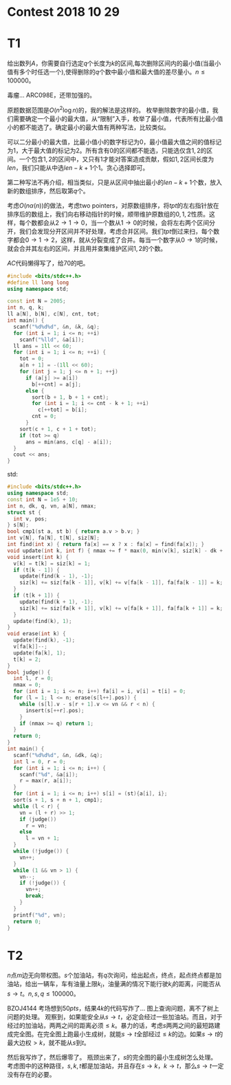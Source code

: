 # $\text{Contest 2018 10 29}$

# $\text{T1}$

给出数列$A$，你需要自行选定$q$个长度为$k$的区间,每次删除区间内的最小值(当最小值有多个时任选一个),使得删除的$q$个数中最小值和最大值的差尽量小。$n \le 100000$。

毒瘤...
$\text{ARC098E}$，还带加强的。

原题数据范围是$O(n^2\log{n})$的，我的解法是这样的。
枚举删除数字的最小值，我们需要确定一个最小的最大值，从“限制”入手，枚举了最小值，代表所有比最小值小的都不能选了。确定最小的最大值有两种写法，比较类似。

可以二分最小的最大值，比最小值小的数字标记为$0$，最小值最大值之间的值标记为$1$，大于最大值的标记为$2$。所有含有$0$的区间都不能选，只能选仅含$1, 2$的区间。一个包含$1, 2$的区间中，又只有$1$才能对答案造成贡献，假如$1, 2$区间长度为$len$，我们只能从中选$len - k + 1$个$1$。贪心选择即可。

第二种写法不再介绍，相当类似，只是从区间中抽出最小的$len - k + 1$个数，放入新的数组排序，然后取第$q$个。

考虑$O(n\alpha(n))$的做法，考虑$\text{two pointers}$，对原数组排序，将$tpt$的左右指针放在排序后的数组上，我们向右移动指针的时候，顺带维护原数组的$0, 1, 2$性质。这样，每个数都会从$2 \rightarrow 1 \rightarrow 0$，当一个数从$1 \rightarrow 0$的时候，会将左右两个区间分开，我们会发现分开区间并不好处理，考虑合并区间。我们$tpt$倒过来扫，每个数字都会$0 \rightarrow 1 \rightarrow 2$，这样，就从分裂变成了合并。每当一个数字从$0 \rightarrow 1$的时候，就会合并其左右的区间，并且用并查集维护区间$1, 2$的个数。

$AC$代码懒得写了，给$70$的吧。
```cpp
#include <bits/stdc++.h>
#define ll long long
using namespace std;

const int N = 2005;
int n, q, k;
ll a[N], b[N], c[N], cnt, tot;
int main() {
  scanf("%d%d%d", &n, &k, &q);
  for (int i = 1; i <= n; ++i)
    scanf("%lld", &a[i]);
  ll ans = 1ll << 60;
  for (int i = 1; i <= n; ++i) {
    tot = 0;
    a[n + 1] = -(1ll << 60);
    for (int j = 1; j <= n + 1; ++j)
      if (a[j] >= a[i])
        b[++cnt] = a[j];
      else {
        sort(b + 1, b + 1 + cnt);
        for (int i = 1; i <= cnt - k + 1; ++i)
          c[++tot] = b[i];
        cnt = 0;
      }
    sort(c + 1, c + 1 + tot);
    if (tot >= q)
      ans = min(ans, c[q] - a[i]);
  }
  cout << ans;
}
```

$\text{std}$:

```cpp
#include <bits/stdc++.h>
using namespace std;
const int N = 1e5 + 10;
int n, dk, q, vn, a[N], nmax;
struct st {
  int v, pos;
} s[N];
bool cmp1(st a, st b) { return a.v > b.v; }
int v[N], fa[N], t[N], siz[N];
int find(int x) { return fa[x] == x ? x : fa[x] = find(fa[x]); }
void update(int k, int f) { nmax += f * max(0, min(v[k], siz[k] - dk + 1)); }
void insert(int k) {
  v[k] = t[k] = siz[k] = 1;
  if (t[k - 1]) {
    update(find(k - 1), -1);
    siz[k] += siz[fa[k - 1]], v[k] += v[fa[k - 1]], fa[fa[k - 1]] = k;
  }
  if (t[k + 1]) {
    update(find(k + 1), -1);
    siz[k] += siz[fa[k + 1]], v[k] += v[fa[k + 1]], fa[fa[k + 1]] = k;
  }
  update(find(k), 1);
}
void erase(int k) {
  update(find(k), -1);
  v[fa[k]]--;
  update(fa[k], 1);
  t[k] = 2;
}
bool judge() {
  int l, r = 0;
  nmax = 0;
  for (int i = 1; i <= n; i++) fa[i] = i, v[i] = t[i] = 0;
  for (l = 1; l <= n; erase(s[l++].pos)) {
    while (s[l].v - s[r + 1].v <= vn && r < n) {
      insert(s[++r].pos);
    }
    if (nmax >= q) return 1;
  }
  return 0;
}
int main() {
  scanf("%d%d%d", &n, &dk, &q);
  int l = 0, r = 0;
  for (int i = 1; i <= n; i++) {
    scanf("%d", &a[i]);
    r = max(r, a[i]);
  }
  for (int i = 1; i <= n; i++) s[i] = (st){a[i], i};
  sort(s + 1, s + n + 1, cmp1);
  while (l < r) {
    vn = (l + r) >> 1;
    if (judge())
      r = vn;
    else
      l = vn + 1;
  }
  while (!judge()) {
    vn++;
  }
  while (1 && vn > 1) {
    vn--;
    if (!judge()) {
      vn++;
      break;
    }
  }
  printf("%d", vn);
  return 0;
}
```

# $\text{T2}$

$n$点$m$边无向带权图。$s$个加油站，有$q$次询问，给出起点，终点，起点终点都是加油站，给出一辆车，车有油量上限$k_i$，油量满的情况下能行驶$k_i$的距离，问能否从$s \rightarrow t$。$n, s, q \le 100000$。

$\text{BZOJ4144}$
考场想到$50pts$，结果$4k$的代码写炸了...
图上查询问题，离不了树上问题的处理。
观察到，如果能安全从$s \rightarrow t$，必定会经过一些加油站。而且，对于经过的加油站，两两之间的距离必须$\le k$。暴力的话，考虑$s$两两之间的最短路建成完全图。在完全图上跑最小生成树，就能$s \rightarrow t$全部经过$\le k$的边。如果$s \rightarrow t$的最大边权$> k$，就不能从$s$到$t$。

然后我写炸了，然后爆零了。
瓶颈出来了，$s$的完全图的最小生成树怎么处理。
考虑图中的这种路径，$s, k, t$都是加油站，并且存在$s \rightarrow k$，$k \rightarrow t$，那么$s \rightarrow t$一定没有存在的必要。

<!--stackedit_data:
eyJoaXN0b3J5IjpbNzA2ODUxNDY1LC0xMDA5MzY2MTA4XX0=
-->